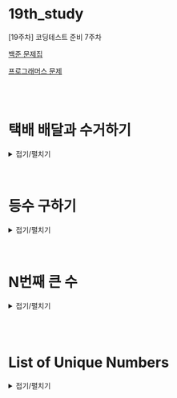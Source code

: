# 19th_study
[19주차] 코딩테스트 준비 7주차

[백준 문제집](https://www.acmicpc.net/workbook/view/16000)

[프로그래머스 문제](https://school.programmers.co.kr/learn/courses/30/lessons/150369)

<br/><br/>

# 택배 배달과 수거하기

<details>
<summary>접기/펼치기</summary>
<div markdown="1">

## [동우](./%ED%83%9D%EB%B0%B0%20%EB%B0%B0%EB%8B%AC%EA%B3%BC%20%EC%88%98%EA%B1%B0%ED%95%98%EA%B8%B0/%EB%8F%99%EC%9A%B0.py)
```py
```

## [민웅](./%ED%83%9D%EB%B0%B0%20%EB%B0%B0%EB%8B%AC%EA%B3%BC%20%EC%88%98%EA%B1%B0%ED%95%98%EA%B8%B0/%EB%AF%BC%EC%9B%85.py)
```py
```

## [서희](./%ED%83%9D%EB%B0%B0%20%EB%B0%B0%EB%8B%AC%EA%B3%BC%20%EC%88%98%EA%B1%B0%ED%95%98%EA%B8%B0/%EC%84%9C%ED%9D%AC.py)
```py
```

## [성구](./%ED%83%9D%EB%B0%B0%20%EB%B0%B0%EB%8B%AC%EA%B3%BC%20%EC%88%98%EA%B1%B0%ED%95%98%EA%B8%B0/%EC%84%B1%EA%B5%AC.py)
```py
```

## [혜진](./%ED%83%9D%EB%B0%B0%20%EB%B0%B0%EB%8B%AC%EA%B3%BC%20%EC%88%98%EA%B1%B0%ED%95%98%EA%B8%B0/%ED%98%9C%EC%A7%84.py)
```py
```

</div>
</details>
<br/><br/>

# 등수 구하기

<details>
<summary>접기/펼치기</summary>
<div markdown="1">

## [동우](./%EB%93%B1%EC%88%98%20%EA%B5%AC%ED%95%98%EA%B8%B0/%EB%8F%99%EC%9A%B0.py)
```py
import sys
input = sys.stdin.readline

N, score, P = map(int, input().strip().split())

if N:
    scores = list(map(int, input().strip().split())) + [0]      # 랭킹 리스트보다 넘치는지 확인하기 위해서 0 추가!

    rank = 1
    for i in range(len(scores)):
        if i == P:                              # 랭킹 리스트에 올라갈 수 없으면 -1 출력
            rank = -1
        else:
            if scores[i] > score:               # 랭킹 매기기
                rank += 1
            elif scores[i] == score:
                pass
            else:                               # 작은 숫자 만나면 그만 돌아
                break
    print(rank)
else:
    print(1)
```

## [민웅](./%EB%93%B1%EC%88%98%20%EA%B5%AC%ED%95%98%EA%B8%B0/%EB%AF%BC%EC%9B%85.py)
```py
# 1205_등수구하기_check ranking
import sys
input = sys.stdin.readline

N, record, P = map(int, input().split())

if N > 0:
    score = sorted(list(map(int, input().split())), reverse=True)
else:
    score = []

# 정답 등수 출력을 위한 ans, 배열안에 이미 들어있는 기록수를 체크하기 위한 cnt
ans = 1
# 3 1 3
# 1 1 1 이런 케이스 처리하기 위해서 cnt 필요함
cnt = 1
for i in range(len(score)):
    if ans > P or cnt > P:
        ans = -1
        break
    elif ans == P or cnt == P:
        if score[i] >= record:
            ans = -1
            break
    if score[i] > record:
        ans += 1
        cnt += 1
    elif score[i] == record:
        cnt += 1
    else:
        break

print(ans)
```

## [서희](./%EB%93%B1%EC%88%98%20%EA%B5%AC%ED%95%98%EA%B8%B0/%EC%84%9C%ED%9D%AC.py)
```py
```

## [성구](./%EB%93%B1%EC%88%98%20%EA%B5%AC%ED%95%98%EA%B8%B0/%EC%84%B1%EA%B5%AC.py)
```py
```

## [혜진](./%EB%93%B1%EC%88%98%20%EA%B5%AC%ED%95%98%EA%B8%B0/%ED%98%9C%EC%A7%84.py)
```py
```

</div>
</details>
<br/><br/>


# N번째 큰 수

<details>
<summary>접기/펼치기</summary>
<div markdown="1">

## [동우](./N%EB%B2%88%EC%A7%B8%20%ED%81%B0%20%EC%88%98/%EB%8F%99%EC%9A%B0.py)
```py
```

## [민웅](./N%EB%B2%88%EC%A7%B8%20%ED%81%B0%20%EC%88%98/%EB%AF%BC%EC%9B%85.py)
```py
# 2075_N번째 큰 수_Nth number
# 한 번에 맞았지만, 비효율적인것 같음.
import sys
import heapq
input = sys.stdin.readline

N = int(input())

numbers = sorted(list(map(int, input().split())), reverse=True)
for _ in range(N-1):
    lst = list(map(int, input().split()))
    for i in range(N):
        heapq.heappush(numbers, lst[i])
        heapq.heappop(numbers)

print(numbers[0])

```

## [서희](./N%EB%B2%88%EC%A7%B8%20%ED%81%B0%20%EC%88%98/%EC%84%9C%ED%9D%AC.py)
```py
```

## [성구](./N%EB%B2%88%EC%A7%B8%20%ED%81%B0%20%EC%88%98/%EC%84%B1%EA%B5%AC.py)
```py
```

## [혜진](./N%EB%B2%88%EC%A7%B8%20%ED%81%B0%20%EC%88%98/%ED%98%9C%EC%A7%84.py)
```py
```

</div>
</details>

<br/><br/>

# List of Unique Numbers

<details>
<summary>접기/펼치기</summary>
<div markdown="1">

## [동우](./List%20of%20Unique%20Numbers/%EB%8F%99%EC%9A%B0.py)
```py
```

## [민웅](./List%20of%20Unique%20Numbers/%EB%AF%BC%EC%9B%85.py)
```py
# 13144_List of Unique Numbers
import sys
input = sys.stdin.readline

N = int(input())

sequence = list(map(int, input().split()))

dic = {}
i, j = 0, 0
ans = 0
while j != N:
    if sequence[j] not in dic.keys():
        dic[sequence[j]] = 1
        j += 1
    else:
        while sequence[i] != sequence[j]:
            ans += (j-i)
            if sequence[i] in dic.keys():
                dic.pop(sequence[i])
            i += 1
        j += 1
        i += 1
        ans += (j-i)

while i != N:
    ans += (j-i)
    i += 1
print(ans)
```

## [서희](./List%20of%20Unique%20Numbers/%EC%84%9C%ED%9D%AC.py)
```py
```

## [성구](./List%20of%20Unique%20Numbers/%EC%84%B1%EA%B5%AC.py)
```py
```

## [혜진](./List%20of%20Unique%20Numbers/%ED%98%9C%EC%A7%84.py)
```py
```

</div>
</details>
